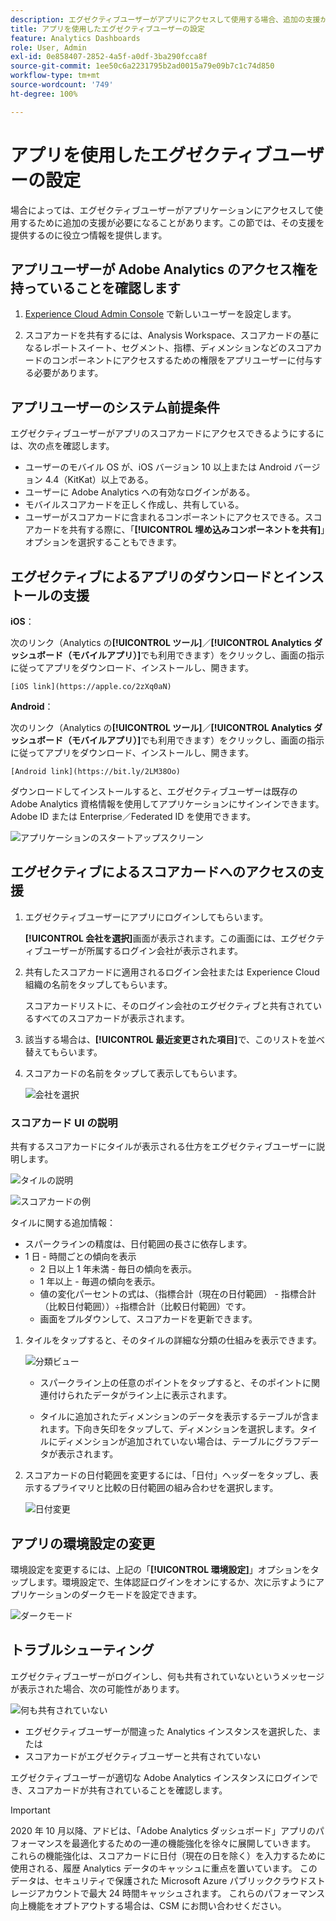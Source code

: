```yaml
---
description: エグゼクティブユーザーがアプリにアクセスして使用する場合、追加の支援が必要になることがあります。この節では、その支援を提供するのに役立つ情報を提供します。
title: アプリを使用したエグゼクティブユーザーの設定
feature: Analytics Dashboards
role: User, Admin
exl-id: 0e858407-2852-4a5f-a0df-3ba290fcca8f
source-git-commit: 1ee50c6a2231795b2ad0015a79e09b7c1c74d850
workflow-type: tm+mt
source-wordcount: '749'
ht-degree: 100%

---
```


# アプリを使用したエグゼクティブユーザーの設定

場合によっては、エグゼクティブユーザーがアプリケーションにアクセスして使用するために追加の支援が必要になることがあります。この節では、その支援を提供するのに役立つ情報を提供します。

## アプリユーザーが Adobe Analytics のアクセス権を持っていることを確認します

1. [Experience Cloud Admin Console](/help/admin/admin-console/permissions/product-profile.md) で新しいユーザーを設定します。

1. スコアカードを共有するには、Analysis Workspace、スコアカードの基になるレポートスイート、セグメント、指標、ディメンションなどのスコアカードのコンポーネントにアクセスするための権限をアプリユーザーに付与する必要があります。

## アプリユーザーのシステム前提条件

エグゼクティブユーザーがアプリのスコアカードにアクセスできるようにするには、次の点を確認します。

* ユーザーのモバイル OS が、iOS バージョン 10 以上または Android バージョン 4.4（KitKat）以上である。
* ユーザーに Adobe Analytics への有効なログインがある。
* モバイルスコアカードを正しく作成し、共有している。
* ユーザーがスコアカードに含まれるコンポーネントにアクセスできる。スコアカードを共有する際に、「**[!UICONTROL 埋め込みコンポーネントを共有]**」オプションを選択することもできます。

## エグゼクティブによるアプリのダウンロードとインストールの支援

**iOS**：

次のリンク（Analytics の&#x200B;**[!UICONTROL ツール]**／**[!UICONTROL Analytics ダッシュボード（モバイルアプリ）]**&#x200B;でも利用できます）をクリックし、画面の指示に従ってアプリをダウンロード、インストールし、開きます。

`[iOS link](https://apple.co/2zXq0aN)`

**Android**：

次のリンク（Analytics の&#x200B;**[!UICONTROL ツール]**／**[!UICONTROL Analytics ダッシュボード（モバイルアプリ）]**&#x200B;でも利用できます）をクリックし、画面の指示に従ってアプリをダウンロード、インストールし、開きます。

`[Android link](https://bit.ly/2LM38Oo)`

ダウンロードしてインストールすると、エグゼクティブユーザーは既存の Adobe Analytics 資格情報を使用してアプリケーションにサインインできます。Adobe ID または Enterprise／Federated ID を使用できます。

![アプリケーションのスタートアップスクリーン](assets/welcome.png)

## エグゼクティブによるスコアカードへのアクセスの支援

1. エグゼクティブユーザーにアプリにログインしてもらいます。

   **[!UICONTROL 会社を選択]**&#x200B;画面が表示されます。この画面には、エグゼクティブユーザーが所属するログイン会社が表示されます。

1. 共有したスコアカードに適用されるログイン会社または Experience Cloud 組織の名前をタップしてもらいます。

   スコアカードリストに、そのログイン会社のエグゼクティブと共有されているすべてのスコアカードが表示されます。

1. 該当する場合は、**[!UICONTROL 最近変更された項目]**&#x200B;で、このリストを並べ替えてもらいます。

1. スコアカードの名前をタップして表示してもらいます。

   ![会社を選択](assets/accesscard.png)


### スコアカード UI の説明

共有するスコアカードにタイルが表示される仕方をエグゼクティブユーザーに説明します。

![タイルの説明](assets/newexplain.png)

![スコアカードの例](assets/intro_scorecard.png)

タイルに関する追加情報：

* スパークラインの精度は、日付範囲の長さに依存します。
* 1 日 - 時間ごとの傾向を表示
   * 2 日以上 1 年未満 - 毎日の傾向を表示。
   * 1 年以上 - 毎週の傾向を表示。
   * 値の変化パーセントの式は、（指標合計（現在の日付範囲） - 指標合計（比較日付範囲））÷指標合計（比較日付範囲）です。
   * 画面をプルダウンして、スコアカードを更新できます。


1. タイルをタップすると、そのタイルの詳細な分類の仕組みを表示できます。

   ![分類ビュー](assets/sparkline.png)

   * スパークライン上の任意のポイントをタップすると、そのポイントに関連付けられたデータがライン上に表示されます。

   * タイルに追加されたディメンションのデータを表示するテーブルが含まれます。下向き矢印をタップして、ディメンションを選択します。タイルにディメンションが追加されていない場合は、テーブルにグラフデータが表示されます。

1. スコアカードの日付範囲を変更するには、「日付」ヘッダーをタップし、表示するプライマリと比較の日付範囲の組み合わせを選択します。

   ![日付変更](assets/changedate.png)

## アプリの環境設定の変更

環境設定を変更するには、上記の「**[!UICONTROL 環境設定]**」オプションをタップします。環境設定で、生体認証ログインをオンにするか、次に示すようにアプリケーションのダークモードを設定できます。

![ダークモード](assets/darkmode.png)

## トラブルシューティング

エグゼクティブユーザーがログインし、何も共有されていないというメッセージが表示された場合、次の可能性があります。

![何も共有されていない](assets/nothing.png)

* エグゼクティブユーザーが間違った Analytics インスタンスを選択した、または
* スコアカードがエグゼクティブユーザーと共有されていない

エグゼクティブユーザーが適切な Adobe Analytics インスタンスにログインでき、スコアカードが共有されていることを確認します。

>[!IMPORTANT]
>
>2020 年 10 月以降、アドビは、「Adobe Analytics ダッシュボード」アプリのパフォーマンスを最適化するための一連の機能強化を徐々に展開していきます。 これらの機能強化は、スコアカードに日付（現在の日を除く）を入力するために使用される、履歴 Analytics データのキャッシュに重点を置いています。 このデータは、セキュリティで保護された Microsoft Azure パブリッククラウドストレージアカウントで最大 24 時間キャッシュされます。 これらのパフォーマンス向上機能をオプトアウトする場合は、CSM にお問い合わせください。
